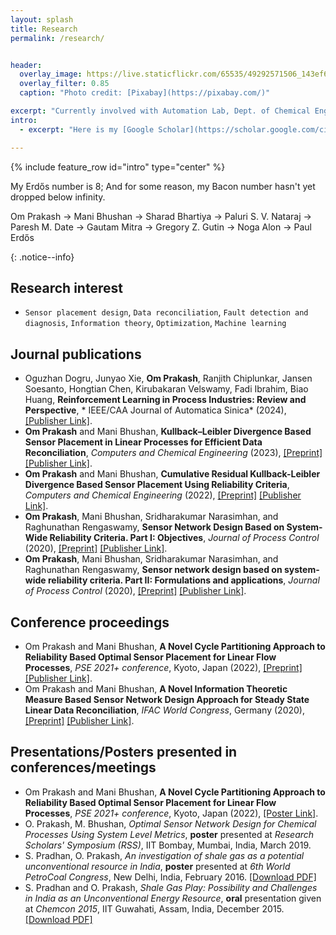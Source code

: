 ```yaml
---
layout: splash
title: Research
permalink: /research/


header:
  overlay_image: https://live.staticflickr.com/65535/49292571506_143ef68920_o.jpg #https://live.staticflickr.com/65535/49292154623_228b176860_o.jpg
  overlay_filter: 0.85
  caption: "Photo credit: [Pixabay](https://pixabay.com/)"

excerpt: "Currently involved with Automation Lab, Dept. of Chemical Engineering, IIT Bombay, India"
intro: 
  - excerpt: "Here is my [Google Scholar](https://scholar.google.com/citations?hl=en&user=B0GS6lsAAAAJ) and [ResearchGate](https://www.researchgate.net/profile/Om_Prakash120) profile."

---
```

{% include feature_row id="intro" type="center" %}

<!--- <summary> <i class="fas fa-plus-circle"></i> My Erdős number is 8; And for some reason, my Bacon number hasn't yet dropped below infinity.</summary>
<p>
Om Prakash -> Mani Bhushan -> Sharad Bhartiya -> Paluri S. V. Nataraj -> Paresh M. Date -> Gautam Mitra -> Gregory Z. Gutin -> Noga Alon -> Paul Erdős
</p>
</details>
{: .notice--info} -->

<i class="fas fa-plus-circle"></i> My Erdős number is 8; And for some reason, my Bacon number hasn't yet dropped below infinity.
<p>
Om Prakash -> Mani Bhushan -> Sharad Bhartiya -> Paluri S. V. Nataraj -> Paresh M. Date -> Gautam Mitra -> Gregory Z. Gutin -> Noga Alon -> Paul Erdős
</p>
{: .notice--info} 

## Research interest
- `Sensor placement design`, `Data reconciliation`, `Fault detection and diagnosis`, `Information theory`, `Optimization`, `Machine learning`

## Journal publications
- Oguzhan Dogru, Junyao Xie, **Om Prakash**, Ranjith Chiplunkar, Jansen Soesanto, Hongtian Chen, Kirubakaran Velswamy, Fadi Ibrahim, Biao Huang, **Reinforcement Learning in Process Industries: Review and Perspective**, * IEEE/CAA Journal of Automatica Sinica* (2024), [[Publisher Link]](https://www.ieee-jas.net/en/article/doi/10.1109/JAS.2024.124227).
- **Om Prakash** and Mani Bhushan, **Kullback–Leibler Divergence Based Sensor Placement in Linear Processes for Efficient Data Reconciliation**, *Computers and Chemical Engineering* (2023), [[Preprint]](https://www.researchgate.net/publication/368794263_Kullback-Leibler_divergence_based_sensor_placement_in_linear_processes_for_efficient_data_reconciliation) [[Publisher Link]](https://doi.org/10.1016/j.compchemeng.2023.108181).
- **Om Prakash** and Mani Bhushan, **Cumulative Residual Kullback-Leibler Divergence Based Sensor Placement Using Reliability Criteria**, *Computers and Chemical Engineering* (2022), [[Preprint]](https://www.researchgate.net/publication/361864977_Cumulative_Residual_Kullback-Leibler_Divergence_Based_Sensor_Placement_Using_Reliability_Criteria) [[Publisher Link]](https://doi.org/10.1016/j.compchemeng.2022.107908).
- **Om Prakash**, Mani Bhushan, Sridharakumar Narasimhan, and Raghunathan Rengaswamy, **Sensor Network Design Based on System-Wide Reliability Criteria. Part I: Objectives**, *Journal of Process Control* (2020), [[Preprint]](https://www.researchgate.net/publication/343698496_Sensor_network_design_based_on_system-wide_reliability_criteria_Part_I_Objectives) [[Publisher Link]](https://doi.org/10.1016/j.jprocont.2020.07.007).
- **Om Prakash**, Mani Bhushan, Sridharakumar Narasimhan, and Raghunathan Rengaswamy, **Sensor network design based on system-wide reliability criteria. Part II: Formulations and applications**, *Journal of Process Control* (2020), [[Preprint]](https://www.researchgate.net/publication/343205556_Sensor_network_design_based_on_system-wide_reliability_criteria_Part_II_Formulations_and_applications) [[Publisher Link]](https://doi.org/10.1016/j.jprocont.2020.07.004).


## Conference proceedings
- Om Prakash and Mani Bhushan, **A Novel Cycle Partitioning Approach to Reliability Based Optimal Sensor Placement for Linear Flow Processes**, *PSE 2021+ conference*, Kyoto, Japan (2022), [[Preprint]](https://www.researchgate.net/publication/361864979_A_Novel_Cycle_Partitioning_Approach_to_Reliability_Based_Optimal_Sensor_Placement_for_Linear_Flow_Processes) [[Publisher Link]](https://doi.org/10.1016/B978-0-323-85159-6.50238-4).
- Om Prakash and Mani Bhushan, **A Novel Information Theoretic Measure Based Sensor Network Design Approach for Steady State Linear Data Reconciliation**, *IFAC World Congress*, Germany (2020), [[Preprint]](https://www.researchgate.net/publication/350912110_A_Novel_Information_Theoretic_Measure_Based_Sensor_Network_Design_Approach_for_Steady_State_Linear_Data_Reconciliation) [[Publisher Link]](https://doi.org/10.1016/j.ifacol.2020.12.1750).

## Presentations/Posters presented in conferences/meetings
- Om Prakash and Mani Bhushan, **A Novel Cycle Partitioning Approach to Reliability Based Optimal Sensor Placement for Linear Flow Processes**, *PSE 2021+ conference*, Kyoto, Japan (2022), [[Poster Link]](https://www.researchgate.net/publication/361865119_A_Novel_Cycle_Partitioning_Approach_to_Reliability_Based_Optimal_Sensor_Placement_for_Linear_Flow_Processes).
- O. Prakash, M. Bhushan, *Optimal Sensor Network Design for Chemical Processes Using System Level Metrics*, **poster** presented at *Research Scholars' Symposium (RSS)*, IIT Bombay, Mumbai, India, March 2019.
- S. Pradhan, O. Prakash, *An investigation of shale gas as a potential unconventional resource in India*, **poster** presented at *6th World PetroCoal Congress*, New Delhi, India, February 2016. [[Download PDF]](https://www.researchgate.net/publication/307930096_An_investigation_of_shale_gas_as_a_potential_unconventional_resource_in_India)
- S. Pradhan and O. Prakash, *Shale Gas Play: Possibility and Challenges in India as an Unconventional Energy Resource*, **oral** presentation given at *Chemcon 2015*, IIT Guwahati, Assam, India, December 2015. [[Download PDF]](https://www.researchgate.net/publication/307931834_Shale_Gas_Play_Possibility_and_Challenges_in_India_as_an_Unconventional_Energy_Resource/stats)

